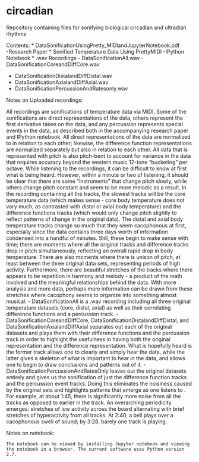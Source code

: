 # circadian
Repository containing files for sonifying biological circadian and ultradian rhythms

Contents:
	* DataSonificationUsingPretty_MIDIandJupyterNotebook.pdf 	
		-Research Paper
	* Sonified Temperature Data Using PrettyMIDI
		-IPython Notebook
	* .wav Recordings
		- DataSonificationAll.wav
		- DataSonificationCoreandDiffCore.wav
- DataSonificationDistalandDiffDistal.wav
- DataSonificationAxialandDiffAxial.wav
- DataSonificationPercussionAndRatesonly.wav
	

Notes on Uploaded recordings: 

All recordings are sonifications of temperature data via MIDI. Some of the sonifications are direct representations of the data, others represent the first derivative taken on the data, and any percussion represents special events in the data, as described both in the accompanying research paper and IPython notebook. All direct representations of the data are normalized to in relation to each other; likewise, the difference function representations are normalized separately but also in relation to each other. All data that is represented with pitch is also pitch-bent to account for variance in the data that requires accuracy beyond the western music 12-tone “bucketing” per octave. 
	While listening to the recordings, it can be difficult to know at first what is being heard. However, within a minute or two of listening, it should be clear that there are some “instruments” that change pitch slowly, while others change pitch constant and seem to be more melodic as a result. In the recording containing all the tracks, the slowest tracks will be the core temperature data (which makes sense - core body temperature does not vary much, as contrasted with distal or axial body temperature) and the difference functions tracks (which would only change pitch slightly to reflect patterns of change in the original data). The distal and axial body temperature tracks change so much that they seem cacophonous at first, especially since the data contains three days worth of information condensed into a handful of minutes. Still, these begin to make sense with time; there are moments where all the original tracks and difference tracks drop in pitch simultaneously, reflecting an overall rapid drop in body temperature. There are also moments where there is unison of pitch, at least between the three original data sets, representing periods of high activity. Furthermore, there are beautiful stretches of the tracks where there appears to be repetition in harmony and melody - a product of the math involved and the meaningful relationships behind the data. With more analysis and more data, perhaps more information can be drawn from these stretches where cacophony seems to organize into something almost musical. 
	- DataSonificationAll is a .wav recording including all three original temperature datasets (core, distal, axial) as well as their correlating difference functions and a percussion track. 
	-DataSonificationCoreandDiffCore, DataSonificationDistalandDiffDistal, and DataSonificationAxialandDiffAxial separates out each of the original datasets and plays them with their difference functions and the percussion track in order to highlight the usefulness in having both the original representation and the difference representation. What is hopefully heard is the former track allows one to clearly and simply hear the data, while the latter gives a skeleton of what is important to hear in the data, and allows one to begin to draw conclusions and patterns out of it.
	-DataSonificationPercussionAndRatesOnly leaves out the original datasets entirely and gives us the sonification of just the difference function tracks and the percussion event tracks. Doing this eliminates the noisiness caused by the original sets and highlights patterns that emerge as one listens to . For example, at about 1:45, there is significantly more noise from all the tracks as opposed to earlier in the track. An overarching periodicity emerges: stretches of low activity across the board alternating with brief stretches of hyperactivity from all tracks. At 2:40, a bell plays over a cacophonous swell of sound; by 3:28, barely one track is playing. 


Notes on notebook: 

	The notebook can be viewed by installing Jupyter notebook and viewing the notebook in a browser. The current software uses Python version 2.7. 



